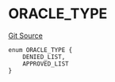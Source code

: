 # ORACLE_TYPE
[Git Source](https://github.com/thrackle-io/forte-rules-engine/blob/5abe0bdd205a0cc39e18fc6dac3a712362e23f50/src/protocol/economic/ruleProcessor/RuleCodeData.sol)


```solidity
enum ORACLE_TYPE {
    DENIED_LIST,
    APPROVED_LIST
}
```

